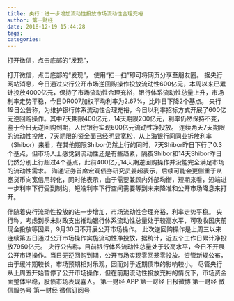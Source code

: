 ```yaml
---
title: 央行：进一步增加流动性投放市场流动性合理充裕
author: 第一财经
date: 2018-12-19 15:44:28
tags: 
categories: 
---
```

打开微信，点击底部的“发现”，
<!-- more -->
打开微信，点击底部的“发现”，
使用“扫一扫”即可将网页分享至朋友圈。
据央行网站消息，今日通过央行公开市场逆回购操作投放流动性600亿元，本周以来已累计投放4000亿元，保持了市场流动性合理充裕，银行体系流动性总量上升，市场利率走势平稳，今日DR007加权平均利率为2.67%，比昨日下降2个基点。
央行19日公告称，为维护银行体系流动性合理充裕，今日以利率招标方式开展了600亿元逆回购操作。其中7天期限400亿元，14天期限200亿元，利率仍然保持不变，鉴于今日无逆回购到期，人民银行实现600亿元流动性净投放。
连续两天7天期限的流动性投放，7天期限的资金面已经明显宽松，从上海银行间同业拆放利率（Shibor）来看，在其他期限Shibor仍然上行的同时，7天Shibor昨日下行了0.3个基点，但市场人士感觉到流动性还是有些趋紧，隔夜Shibor和14天Shibor昨日仍然分别上行超过4个基点，此前400亿元14天期逆回购操作并没能完全满足市场的流动性需求。
海通证券首席宏观债券研究员姜超表示，后续可能会更侧重于从宽货币向宽信用转化，同时他表示，由于需要兼顾内外部均衡，短期来看，短端进一步利率下行受到制约，短端利率下行空间需要等到未来降准和公开市场降息来打开。
 
 
伴随着央行流动性投放的进一步增加，市场流动性合理充裕，利率走势平稳。
央行称，考虑到季末财政支出推动银行体系流动性总量处于较高水平，可吸收国庆前现金投放等因素，9月30日不开展公开市场操作。
此次逆回购操作是上周三以来连续第五日通过公开市场操作实施流动性净投放，据统计，近五个工作日累计净投放7950亿元。
央行公告称，目前银行体系流动性总量处于较高水平，今日不开展公开市场操作。当日无逆回购到期，公开市场实现零回笼零投放。资管新规公布，由于缓冲期较长，市场预期相对乐观，因而对于近期债市的影响较小。
尽管央行从上周五开始暂停了公开市场操作，但在前期流动性投放充裕的情况下，市场资金面整体平稳，股债市场表现喜人。
第一财经
APP
第一财经
日报微博
第一财经
微信服务号
第一财经
微信订阅号
